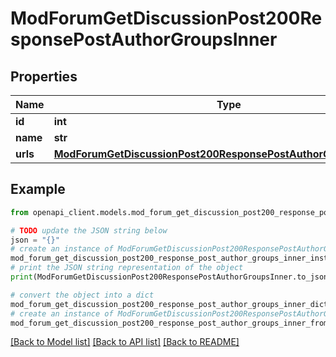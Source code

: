 # ModForumGetDiscussionPost200ResponsePostAuthorGroupsInner


## Properties

Name | Type | Description | Notes
------------ | ------------- | ------------- | -------------
**id** | **int** | id | [optional] 
**name** | **str** | name | [optional] 
**urls** | [**ModForumGetDiscussionPost200ResponsePostAuthorGroupsInnerUrls**](ModForumGetDiscussionPost200ResponsePostAuthorGroupsInnerUrls.md) |  | [optional] 

## Example

```python
from openapi_client.models.mod_forum_get_discussion_post200_response_post_author_groups_inner import ModForumGetDiscussionPost200ResponsePostAuthorGroupsInner

# TODO update the JSON string below
json = "{}"
# create an instance of ModForumGetDiscussionPost200ResponsePostAuthorGroupsInner from a JSON string
mod_forum_get_discussion_post200_response_post_author_groups_inner_instance = ModForumGetDiscussionPost200ResponsePostAuthorGroupsInner.from_json(json)
# print the JSON string representation of the object
print(ModForumGetDiscussionPost200ResponsePostAuthorGroupsInner.to_json())

# convert the object into a dict
mod_forum_get_discussion_post200_response_post_author_groups_inner_dict = mod_forum_get_discussion_post200_response_post_author_groups_inner_instance.to_dict()
# create an instance of ModForumGetDiscussionPost200ResponsePostAuthorGroupsInner from a dict
mod_forum_get_discussion_post200_response_post_author_groups_inner_from_dict = ModForumGetDiscussionPost200ResponsePostAuthorGroupsInner.from_dict(mod_forum_get_discussion_post200_response_post_author_groups_inner_dict)
```
[[Back to Model list]](../README.md#documentation-for-models) [[Back to API list]](../README.md#documentation-for-api-endpoints) [[Back to README]](../README.md)


